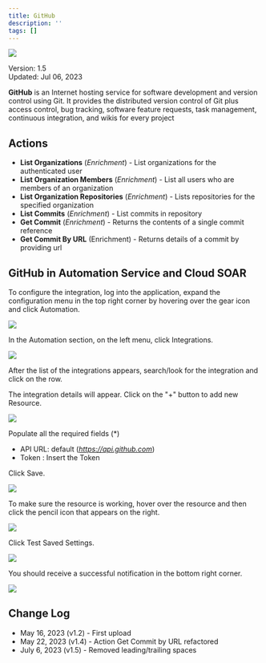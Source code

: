 ```yaml
---
title: GitHub
description: ''
tags: []
---
```


![](/img/platform-services/automation-service/app-central/logos/github.png)

Version: 1.5  
Updated: Jul 06, 2023

**GitHub** is an Internet hosting service for software development and version control using Git. It provides the distributed version control of Git plus access control, bug tracking, software feature requests, task management, continuous integration, and wikis for every project

## Actions

* **List Organizations** (*Enrichment*) - List organizations for the authenticated user
* **List Organization Members** (*Enrichment*) - List all users who are members of an organization
* **List Organization Repositories** (*Enrichment*) - Lists repositories for the specified organization
* **List Commits** (*Enrichment*) - List commits in repository
* **Get Commit** (*Enrichment*) - Returns the contents of a single commit reference
* **Get Commit By URL** (Enrichment) - Returns details of a commit by providing url

## GitHub in Automation Service and Cloud SOAR

To configure the integration, log into the application, expand the configuration menu in the top right corner by hovering over the gear icon and click Automation.

![](/img/platform-services/automation-service/app-central/integrations/github/github-1.png)

In the Automation section, on the left menu, click Integrations.

![](/img/platform-services/automation-service/app-central/integrations/github/github-2.png)

After the list of the integrations appears, search/look for the integration and click on the row.

The integration details will appear. Click on the "+" button to add new Resource.

![](/img/platform-services/automation-service/app-central/integrations/github/github-3.png)

Populate all the required fields (\*)

* API URL: default (*https://api.github.com*)
* Token : Insert the Token

Click Save.

![](/img/platform-services/automation-service/app-central/integrations/github/github-4.png)

To make sure the resource is working, hover over the resource and then click the pencil icon that appears on the right.

![](/img/platform-services/automation-service/app-central/integrations/github/github-5.png)

Click Test Saved Settings.

![](/img/platform-services/automation-service/app-central/integrations/github/github-6.png)

You should receive a successful notification in the bottom right corner.

![](/img/platform-services/automation-service/app-central/integrations/github/github-7.png)

## Change Log

* May 16, 2023 (v1.2) - First upload
* May 22, 2023 (v1.4) - Action Get Commit by URL refactored
* July 6, 2023 (v1.5) - Removed leading/trailing spaces
